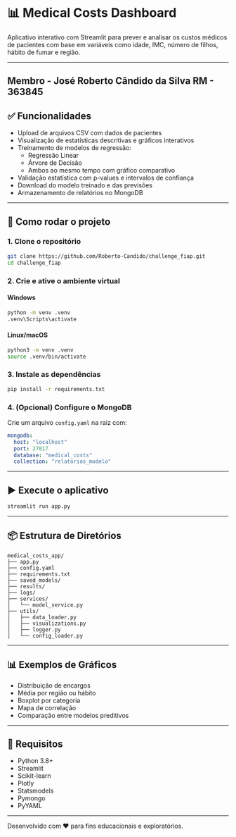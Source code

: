 
# 📊 Medical Costs Dashboard

Aplicativo interativo com Streamlit para prever e analisar os custos médicos de pacientes com base em variáveis como idade, IMC, número de filhos, hábito de fumar e região.

---

## Membro - José Roberto Cândido da Silva RM - 363845

## ✅ Funcionalidades

- Upload de arquivos CSV com dados de pacientes
- Visualização de estatísticas descritivas e gráficos interativos
- Treinamento de modelos de regressão:
  - Regressão Linear
  - Árvore de Decisão
  - Ambos ao mesmo tempo com gráfico comparativo
- Validação estatística com p-values e intervalos de confiança
- Download do modelo treinado e das previsões
- Armazenamento de relatórios no MongoDB

---

## 🚀 Como rodar o projeto

### 1. Clone o repositório
```bash
git clone https://github.com/Roberto-Candido/challenge_fiap.git
cd challenge_fiap
```

### 2. Crie e ative o ambiente virtual
#### Windows
```bash
python -m venv .venv
.venv\Scripts\activate
```

#### Linux/macOS
```bash
python3 -m venv .venv
source .venv/bin/activate
```

### 3. Instale as dependências
```bash
pip install -r requirements.txt
```

### 4. (Opcional) Configure o MongoDB
Crie um arquivo `config.yaml` na raiz com:

```yaml
mongodb:
  host: "localhost"
  port: 27017
  database: "medical_costs"
  collection: "relatorios_modelo"
```

---

## ▶️ Execute o aplicativo
```bash
streamlit run app.py
```

---

## 📦 Estrutura de Diretórios

```
medical_costs_app/
├── app.py
├── config.yaml
├── requirements.txt
├── saved_models/
├── results/
├── logs/
├── services/
│   └── model_service.py
├── utils/
│   ├── data_loader.py
│   ├── visualizations.py
│   ├── logger.py
│   └── config_loader.py
```

---

## 📊 Exemplos de Gráficos

- Distribuição de encargos
- Média por região ou hábito
- Boxplot por categoria
- Mapa de correlação
- Comparação entre modelos preditivos

---

## 📌 Requisitos

- Python 3.8+
- Streamlit
- Scikit-learn
- Plotly
- Statsmodels
- Pymongo
- PyYAML

---

Desenvolvido com ❤️ para fins educacionais e exploratórios.
